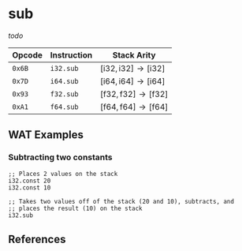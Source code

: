 
# sub

_todo_



| Opcode | Instruction | Stack Arity |
|--------|-------------|-------------|
| `0x6B` | `i32.sub`   | $[ \text{i32}, \text{i32} ] \to [ \text{i32} ]$ |
| `0x7D` | `i64.sub`   | $[ \text{i64}, \text{i64} ] \to [ \text{i64} ]$ |
| `0x93` | `f32.sub`   | $[ \text{f32}, \text{f32} ] \to [ \text{f32} ]$ |
| `0xA1` | `f64.sub`   | $[ \text{f64}, \text{f64} ] \to [ \text{f64} ]$ |



## WAT Examples

### Subtracting two constants

```wasm
;; Places 2 values on the stack
i32.const 20
i32.const 10

;; Takes two values off of the stack (20 and 10), subtracts, and
;; places the result (10) on the stack
i32.sub
```



## References

[^§2.4.1]: _WebAssembly Core Specification, Structure, Numeric Instructions_ - <https://webassembly.github.io/spec/core/bikeshed/#numeric-instructions%E2%91%A0>
<!-- [^§4.4.1.1]: _WebAssembly Core Specification, Execution, Numeric Instructions, t.const c_ - <https://webassembly.github.io/spec/core/bikeshed/#-tmathsfhrefsyntax-instr-numericmathsfconstc%E2%91%A0> -->

